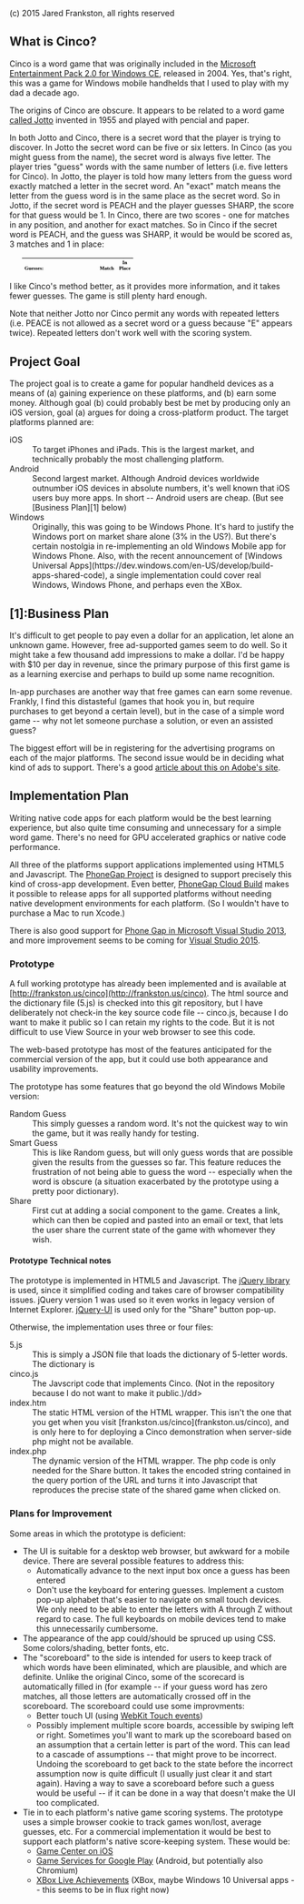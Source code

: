 (c) 2015 Jared Frankston, all rights reserved

## What is Cinco?

Cinco is a word game that was originally included in the [Microsoft Entertainment Pack 2.0 for Windows CE](http://www.amazon.com/Microsoft-Entertainment-Pak-2004-Pocket-games/dp/B0001Y4KQK), released in 2004\. Yes, that's right, this was a game for Windows mobile handhelds that I used to play with my dad a decade ago.

The origins of Cinco are obscure. It appears to be related to a word game [called Jotto](http://en.wikipedia.org/wiki/Jotto) invented in 1955 and played with pencial and paper.

In both Jotto and Cinco, there is a secret word that the player is trying to discover. In Jotto the secret word can be five or six letters. In Cinco (as you might guess from the name), the secret word is always five letter. The player tries "guess" words with the same number of letters (i.e. five letters for Cinco). In Jotto, the player is told how many letters from the guess word exactly matched a letter in the secret word. An "exact" match means the letter from the guess word is in the same place as the secret word. So in Jotto, if the secret word is PEACH and the player guesses SHARP, the score for that guess would be 1\. In Cinco, there are two scores - one for matches in any position, and another for exact matches. So in Cinco if the secret word is PEACH, and the guess was SHARP, it would be would be scored as, 3 matches and 1 in place:

<table id="guesstable" style="margin-left: 3ex; color: rgb(0, 0, 0); font-family: 'Times New Roman'; font-size: medium; font-style: normal; font-variant: normal; font-weight: normal; letter-spacing: normal; line-height: normal; orphans: auto; text-align: start; text-indent: 0px; text-transform: none; white-space: normal; widows: 1; word-spacing: 0px; -webkit-text-stroke-width: 0px;">
	<thead>
		<tr class="guessrow" style="height: 12pt; vertical-align: bottom; font-size: xx-small; font-weight: normal;">
			<th>Guesses:</th>
			<th class="try" style="width: 1em; font-family: Tahoma;"></th>
			<th class="try" style="width: 1em; font-family: Tahoma;"></th>
			<th class="try" style="width: 1em; font-family: Tahoma;"></th>
			<th class="try" style="width: 1em; font-family: Tahoma;"></th>
			<th class="try" style="width: 1em; font-family: Tahoma;"></th>
			<th class="score" style="width: 2em;">Match</th>
			<th class="score" style="width: 2em;">In Place</th>
		</tr>
	</thead>

</table>


I like Cinco's method better, as it provides more information, and it takes fewer guesses. The game is still plenty hard enough.

Note that neither Jotto nor Cinco permit any words with repeated letters (i.e. PEACE is not allowed as a secret word or a guess because "E" appears twice). Repeated letters don't work well with the scoring system.

## Project Goal

The project goal is to create a game for popular handheld devices as a means of (a) gaining experience on these platforms, and (b) earn some money. Although goal (b) could probably best be met by producing only an iOS version, goal (a) argues for doing a cross-platform product. The target platforms planned are:

<dl>

<dt>iOS</dt>

<dd>To target iPhones and iPads. This is the largest market, and technically probably the most challenging platform.</dd>

<dt>Android</dt>

<dd>Second largest market. Although Android devices worldwide outnumber iOS devices in absolute numbers, it's well known that iOS users buy more apps. In short -- Android users are cheap. (But see [Business Plan][1] below)</dd>

<dt>Windows</dt>

<dd>Originally, this was going to be Windows Phone. It's hard to justify the Windows port on market share alone (3% in the US?). But there's certain nostolgia in re-implementing an old Windows Mobile app for Windows Phone. Also, with the recent announcement of [Windows Universal Apps](https://dev.windows.com/en-US/develop/build-apps-shared-code), a single implementation could cover real Windows, Windows Phone, and perhaps even the XBox.</dd>

</dl>

## [1]:Business Plan

It's difficult to get people to pay even a dollar for an application, let alone an unknown game. However, free ad-supported games seem to do well. So it might take a few thousand add impressions to make a dollar. I'd be happy with $10 per day in revenue, since the primary purpose of this first game is as a learning exercise and perhaps to build up some name recognition.

In-app purchases are another way that free games can earn some revenue. Frankly, I find this distasteful (games that hook you in, but require purchases to get beyond a certain level), but in the case of a simple word game -- why not let someone purchase a solution, or even an assisted guess?

The biggest effort will be in registering for the advertising programs on each of the major platforms. The second issue would be in deciding what kind of ads to support. There's a good [article about this on Adobe's site](http://www.adobe.com/devnet/games/articles/maximizing-in-app-advertising.html).

## <a name="Business_Plan0">Implementation P</a>lan

Writing native code apps for each platform would be the best learning experience, but also quite time consuming and unnecessary for a simple word game. There's no need for GPU accelerated graphics or native code performance.

All three of the platforms support applications implemented using HTML5 and Javascript. The [PhoneGap Project](http://phonegap.com/) is designed to support precisely this kind of cross-app development. Even better, [PhoneGap Cloud Build](https://build.phonegap.com/) makes it possible to release apps for all supported platforms without needing native development environments for each platform. (So I wouldn't have to purchase a Mac to run Xcode.)

There is also good support for [Phone Gap in Microsoft Visual Studio 2013](http://blogs.msdn.com/b/writingdata_services/archive/2014/12/11/using-the-phonegap-developer-app-with-a-cordova-for-visual-studio-project.aspx), and more improvement seems to be coming for [Visual Studio 2015](https://www.visualstudio.com/en-us/features/cordova-vs.aspx).

### Prototype

A full working prototype has already been implemented and is available at [http://frankston.us/cinco](http://frankston.us/cinco). The html source and the dictionary file (5.js) is checked into this git repository,
but I have deliberately not check-in the key source code file -- cinco.js, because I do want to make it public so I can retain my rights to the code. But it is not difficult to use View Source in your web browser to see this code.

The web-based prototype has most of the features anticipated for the commercial version of the app, but it could use both appearance and usability improvements.

The prototype has some features that go beyond the old Windows Mobile version:

<dl>

<dt>Random Guess</dt>

<dd>This simply guesses a random word. It's not the quickest way to win the game, but it was really handy for testing.</dd>

<dt>Smart Guess</dt>

<dd>This is like Random guess, but will only guess words that are possible given the results from the guesses so far. This feature reduces the frustration of not being able to guess the word -- especially when the word is obscure (a situation exacerbated by the prototype using a pretty poor dictionary).</dd>

<dt>Share</dt>

<dd>First cut at adding a social component to the game. Creates a link, which can then be copied and pasted into an email or text, that lets the user share the current state of the game with whomever they wish.</dd>

</dl>

#### Prototype Technical notes

The prototype is implemented in HTML5 and Javascript. The [jQuery library](http://jquery.com/) is used, since it simplified coding and takes care of browser compatibility issues. jQuery version 1 was used so it even works in legacy version of Internet Explorer. [jQuery-UI](http://jqueryui.com/) is used only for the "Share" button pop-up.

Otherwise, the implementation uses three or four files:

<dl>

<dt>5.js</dt>

<dd>This is simply a JSON file that loads the dictionary of 5-letter words. The dictionary is</dd>

<dt>cinco.js</dt>

<dd>The Javscript code that implements  Cinco. (Not in the repository because I do not want to make it public.)/dd>

<dt>index.htm</dt>

<dd>The static HTML version of the HTML wrapper. This isn't the one that you get when you visit [frankston.us/cinco](frankston.us/cinco), and is only here to for deploying a Cinco demonstration when server-side php might not be available.</dd>

<dt>index.php</dt>

<dd>The dynamic version of the HTML wrapper. The php code is only needed for the Share button. It takes the encoded string contained in the query portion of the URL and turns it into Javascript that reproduces the precise state of the shared game when clicked on.</dd>

</dl>

### Plans for Improvement

Some areas in which the prototype is deficient:

*   The UI is suitable for a desktop web browser, but awkward for a mobile device. There are several possible features to address this:
    *   Automatically advance to the next input box once a guess has been entered
    *   Don't use the keyboard for entering guesses. Implement a custom pop-up alphabet that's easier to navigate on small touch devices. We only need to be able to enter the letters with A through Z without regard to case. The full keyboards on mobile devices tend to make this unnecessarily cumbersome.
*   The appearance of the app could/should be spruced up using CSS. Some colors/shading, better fonts, etc.
*   The "scoreboard" to the side is intended for users to keep track of which words have been eliminated, which are plausible, and which are definite. Unlike the original Cinco, some of the scorecard is automatically filled in (for example -- if your guess word has zero matches, all those letters are automatically crossed off in the scoreboard. The scoreboard could use some improvments:
    *   Better touch UI (using [WebKit Touch events](http://www.adobe.com/devnet/edge/articles/webkit-touch-events-for-edge-users.html))
    *   Possibly implement multiple score boards, accessible by swiping left or right. Sometimes you'll want to mark up the scoreboard based on an assumption that a certain letter is part of the word. This can lead to a cascade of assumptions -- that might prove to be incorrect. Undoing the scoreboard to get back to the state before the incorrect assumption now is quite difficult (I usually just clear it and start again). Having a way to save a scoreboard before such a guess would be useful -- if it can be done in a way that doesn't make the UI too complicated.
*   Tie in to each platform's native game scoring systems. The prototype uses a simple browser cookie to track games won/lost, average guesses, etc. For a commercial implementation it would be best to support each platform's native score-keeping system. These would be:
    *   [Game Center on iOS](https://developer.apple.com/game-center/)
    *   [Game Services for Google Play](https://developers.google.com/games/services/) (Android, but potentially also Chromium)
    *   [XBox Live Achievements](http://www.xbox.com/en-us/Developers/id) (XBox, maybe Windows 10 Universal apps -- this seems to be in flux right now)
